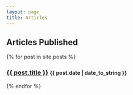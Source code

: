 ```yaml
---
layout: page
title: Articles
---
```

## Articles Published
{% for post in site.posts %}    
<h3>
     <a href="{{ site.baseurl }}{{ post.url }}">{{ post.title }}</a>
    <small>{{ post.date | date_to_string }}</small>
</h3>   
{% endfor %} 
